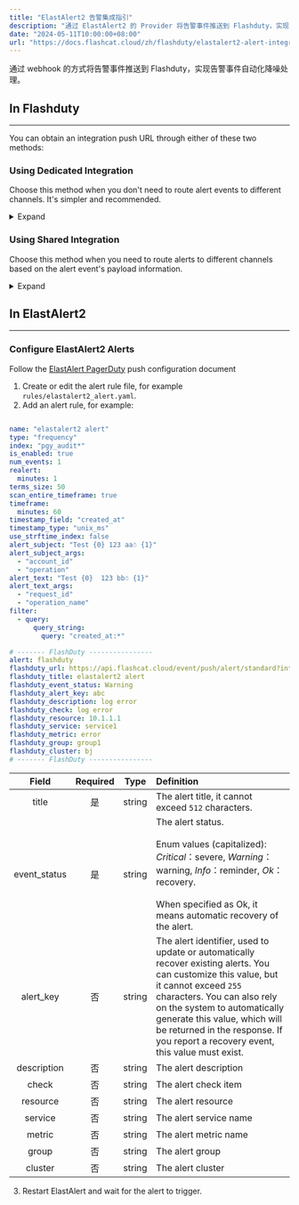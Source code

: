 ```yaml
---
title: "ElastAlert2 告警集成指引"
description: "通过 ElastAlert2 的 Provider 将告警事件推送到 Flashduty，实现告警事件自动化降噪处理。"
date: "2024-05-11T10:00:00+08:00"
url: "https://docs.flashcat.cloud/zh/flashduty/elastalert2-alert-integration-guide"
---
```


通过 webhook 的方式将告警事件推送到 Flashduty，实现告警事件自动化降噪处理。

<div class="hide">

## In Flashduty
---
You can obtain an integration push URL through either of these two methods:

### Using Dedicated Integration

Choose this method when you don't need to route alert events to different channels. It's simpler and recommended.

<details>
  <summary>Expand</summary>
  
  1. Go to the Flashduty console, select **Channel**, and enter a channel's details page
  2. Select the **Integration** tab, click **Add Integration** to enter the integration page
  3. Choose **ElastAlert2** integration and click **Save** to generate a card
  4. Click the generated card to view the **push URL**, copy it for later use, and you're done

</details>

### Using Shared Integration

Choose this method when you need to route alerts to different channels based on the alert event's payload information.

<details>
  <summary>Expand</summary>
  
  1. Go to the Flashduty console, select **Integration Center=>Alert Events** to enter the integration selection page
  2. Select **ElastAlert2** integration:
        - **Integration Name**: Define a name for this integration
  3. Click **Save** and copy the newly generated **push URL** for later use
  4. Click **Create Route** to configure routing rules for the integration. You can match different alerts to different channels based on conditions, or set a default channel as a fallback and adjust as needed later
  5. Done
    
</details>
</div>


## In ElastAlert2
---

### Configure ElastAlert2 Alerts
Follow the [ElastAlert PagerDuty](https://elastalert2.readthedocs.io/en/latest/ruletypes.html) push configuration document

1. Create or edit the alert rule file, for example `rules/elastalert2_alert.yaml`.
2. Add an alert rule, for example:

```yaml

name: "elastalert2 alert"
type: "frequency"
index: "pgy_audit*"
is_enabled: true
num_events: 1
realert:
  minutes: 1
terms_size: 50
scan_entire_timeframe: true
timeframe:
  minutes: 60
timestamp_field: "created_at"
timestamp_type: "unix_ms"
use_strftime_index: false
alert_subject: "Test {0} 123 aa☃ {1}"
alert_subject_args:
  - "account_id"
  - "operation"
alert_text: "Test {0}  123 bb☃ {1}"
alert_text_args:
  - "request_id"
  - "operation_name"
filter:
  - query:
      query_string:
        query: "created_at:*"

# ------- FlashDuty ----------------
alert: flashduty
flashduty_url: https://api.flashcat.cloud/event/push/alert/standard?integration_key=xxxx
flashduty_title: elastalert2 alert
flashduty_event_status: Warning
flashduty_alert_key: abc
flashduty_description: log error
flashduty_check: log error
flashduty_resource: 10.1.1.1
flashduty_service: service1
flashduty_metric: error
flashduty_group: group1
flashduty_cluster: bj
# ------- FlashDuty ----------------
```

Field|Required|Type|Definition
:-:|:-:|:-:|:---
| title       | 是   | string | The alert title, it cannot exceed `512` characters.
| event_status | 是   | string | The alert status.<br><br>Enum values (capitalized): *Critical*：severe, *Warning*：warning, *Info*：reminder, *Ok*：recovery.<br><br>When specified as Ok, it means automatic recovery of the alert.
| alert_key    | 否   | string | The alert identifier, used to update or automatically recover existing alerts. You can customize this value, but it cannot exceed `255` characters. You can also rely on the system to automatically generate this value, which will be returned in the response. If you report a recovery event, this value must exist.                     
| description  | 否   | string | The alert description
|   check     | 否   | string | The alert check item
|   resource     | 否   | string | The alert resource
|   service     | 否   | string  | The alert service name
|   metric     | 否   | string | The alert metric name
|   group     | 否   | string | The alert group
|   cluster     | 否   | string | The alert cluster
    

3. Restart ElastAlert and wait for the alert to trigger.